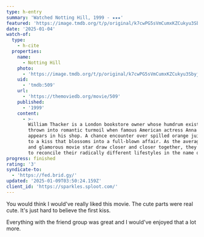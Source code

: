 ```yaml
---
type: h-entry
summary: 'Watched Notting Hill, 1999 - ★★★'
featured: 'https://image.tmdb.org/t/p/original/k7cwPG5sVmCumxKZCukyu3SbyjG.jpg'
date: '2025-01-04'
watch-of:
  type:
    - h-cite
  properties:
    name:
      - Notting Hill
    photo:
      - 'https://image.tmdb.org/t/p/original/k7cwPG5sVmCumxKZCukyu3SbyjG.jpg'
    uid:
      - 'tmdb:509'
    url:
      - 'https://themoviedb.org/movie/509'
    published:
      - '1999'
    content:
      - >-
        William Thacker is a London bookstore owner whose humdrum existence is
        thrown into romantic turmoil when famous American actress Anna Scott
        appears in his shop. A chance encounter over spilled orange juice leads
        to a kiss that blossoms into a full-blown affair. As the average bloke
        and glamorous movie star draw closer and closer together, they struggle
        to reconcile their radically different lifestyles in the name of love.
progress: finished
rating: '3'
syndicate-to:
  - 'https://fed.brid.gy/'
updated: '2025-01-09T03:50:24.159Z'
client_id: 'https://sparkles.sploot.com/'
---
```

You would think I would've really liked this movie. The cute parts were real cute. It's just hard to believe the first kiss.

Everything with the friend group was great and I would've enjoyed that a lot more.
